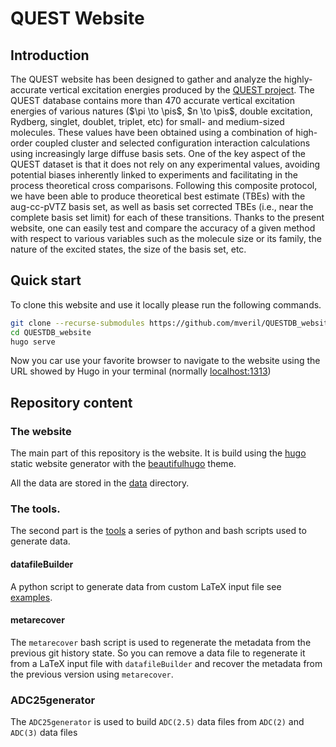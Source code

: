 # QUEST Website

## Introduction

The QUEST website has been designed to gather and analyze the highly-accurate vertical excitation energies produced by the [QUEST project](https://doi.org/10.1021/acs.jpclett.0c00014). 
The QUEST database contains more than 470 accurate vertical excitation energies of various natures ($\pi \to \pis$, $n \to \pis$, double excitation, Rydberg, singlet, doublet, triplet, etc) for small- and medium-sized molecules.
These values have been obtained using a combination of high-order coupled cluster and selected configuration interaction calculations using increasingly large diffuse basis sets.
One of the key aspect of the QUEST dataset is that it does not rely on any experimental values, avoiding potential biases inherently linked to experiments and facilitating in the process theoretical cross comparisons.
Following this composite protocol, we have been able to produce theoretical best estimate (TBEs) with the aug-cc-pVTZ basis set, as well as basis set corrected TBEs (i.e., near the complete basis set limit) for each of these transitions.
Thanks to the present website, one can easily test and compare the accuracy of a given method with respect to various variables such as the molecule size or its family, the nature of the excited states, the size of the basis set, etc.

## Quick start

To clone this website and use it locally please run the following commands.

```bash
git clone --recurse-submodules https://github.com/mveril/QUESTDB_website/
cd QUESTDB_website
hugo serve
```

Now you car use your favorite browser to navigate to the website using the URL showed by Hugo in your terminal (normally <localhost:1313>)

## Repository content

### The website

The main part of this repository is the website. It is build using the [hugo](https://gohugo.io/) static website generator with the [beautifulhugo](https://themes.gohugo.io/beautifulhugo/) theme.

All the data are stored in the [data](static/data) directory.

### The tools.

The second part is the [tools](tools/) a series of python and bash scripts used to generate data.

#### datafileBuilder

A python script to generate data from custom LaTeX input file see  [examples](docs/examples).

#### metarecover

The `metarecover` bash script is used to regenerate the metadata from the previous git history state.
So you can remove a data file to regenerate it from a LaTeX input file with `datafileBuilder` and recover the metadata from the previous version using `metarecover`.

### ADC25generator

The `ADC25generator` is used to build  `ADC(2.5)` data files from  `ADC(2)` and `ADC(3)` data files

